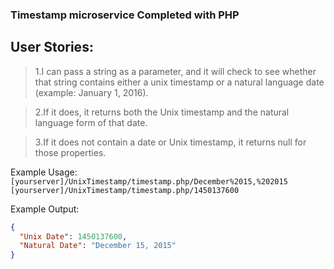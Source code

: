 
### Timestamp microservice Completed with PHP
## User Stories:
>1.I can pass a string as a parameter, and it will check to see whether that string contains either a unix timestamp or a natural language date (example: January 1, 2016).

>2.If it does, it returns both the Unix timestamp and the natural language form of that date.

>3.If it does not contain a date or Unix timestamp, it returns null for those properties.

Example Usage:  
`[yourserver]/UnixTimestamp/timestamp.php/December%2015,%202015`
`[yourserver]/UnixTimestamp/timestamp.php/1450137600`


Example Output:
```json
{   
  "Unix Date": 1450137600,   
  "Natural Date": "December 15, 2015"   
}
```

